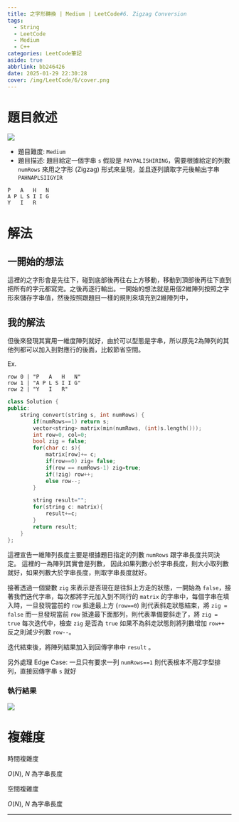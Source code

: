 ```yaml
---
title: 之字形轉換 | Medium | LeetCode#6. Zigzag Conversion
tags:
  - String
  - LeetCode
  - Medium
  - C++
categories: LeetCode筆記
aside: true
abbrlink: bb246426
date: 2025-01-29 22:30:28
cover: /img/LeetCode/6/cover.png
---
```


# 題目敘述

![](/img/LeetCode/6/question.jpeg)

- 題目難度: `Medium`
- 題目描述: 題目給定一個字串 `s` 假設是 `PAYPALISHIRING`，需要根據給定的列數 `numRows` 來用之字形 (Zigzag) 形式來呈現，並且逐列讀取字元後輸出字串 `PAHNAPLSIIGYIR`

```
P   A   H   N
A P L S I I G
Y   I   R
```

# 解法

## 一開始的想法

這裡的之字形會是先往下，碰到底部後再往右上方移動，移動到頂部後再往下直到把所有的字元都寫完。之後再逐行輸出。一開始的想法就是用個2維陣列按照之字形來儲存字串值，然後按照跟題目一樣的規則來填充到2維陣列中，

## 我的解法

但後來發現其實用一維度陣列就好，由於可以型態是字串，所以原先2為陣列的其他列都可以加入到對應行的後面，比較節省空間。

Ex.
```
row 0 | "P   A   H   N"
row 1 | "A P L S I I G"
row 2 | "Y   I   R"
```

```c++
class Solution {
public:
    string convert(string s, int numRows) {
        if(numRows==1) return s;
        vector<string> matrix(min(numRows, (int)s.length()));
        int row=0, col=0;
        bool zig = false;
        for(char c: s){
            matrix[row]+= c;
            if(row==0) zig= false;
            if(row == numRows-1) zig=true;
            if(!zig) row++;
            else row--;
        }

        string result="";
        for(string c: matrix){
            result+=c;
        }
        return result;
    }
};
```

這裡宣告一維陣列長度主要是根據題目指定的列數 `numRows` 跟字串長度共同決定。 這裡的一為陣列其實會是列數， 因此如果列數小於字串長度，則大小取列數就好，如果列數大於字串長度，則取字串長度就好。

接著透過一個變數 `zig` 來表示是否現在是往斜上方走的狀態，一開始為 `false`，接著我們迭代字串，每次都將字元加入到不同行的 `matrix` 的字串中，每個字串在填入時，一旦發現當前的 `row` 抵達最上方 (`row==0`) 則代表斜走狀態結束，將 `zig = false` 而一旦發現當前 `row` 抵達最下面那列，則代表準備要斜走了，將 `zig = true` 每次迭代中，檢查 `zig` 是否為 `true` 如果不為斜走狀態則將列數增加 `row++` 反之則減少列數 `row--`。

迭代結束後，將陣列結果加入到回傳字串中 `result` 。

另外處理 Edge Case: 一旦只有要求一列 `numRows==1` 則代表根本不用Z字型排列，直接回傳字串 `s` 就好

### 執行結果

![](/img/LeetCode/6/result.jpeg)

# 複雜度

時間複雜度

$O(N)$, $N$ 為字串長度

空間複雜度

$O(N)$, $N$ 為字串長度

---